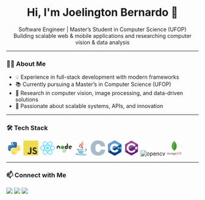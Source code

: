 <h1 align="center">Hi, I'm Joelington Bernardo 👋</h1>

<p align="center">
  Software Engineer | Master’s Student in Computer Science (UFOP) <br/>
  Building scalable web & mobile applications and researching computer vision & data analysis
</p>

---

### 👨‍💻 About Me
- 💡 Experience in full-stack development with modern frameworks  
- 📚 Currently pursuing a Master’s in Computer Science (UFOP)  
- 🔬 Research in computer vision, image processing, and data-driven solutions  
- 🚀 Passionate about scalable systems, APIs, and innovation  

---

### 🛠️ Tech Stack
<p align="left">
  <img src="https://raw.githubusercontent.com/devicons/devicon/master/icons/python/python-original.svg" alt="python" width="40" height="40"/>
  <img src="https://raw.githubusercontent.com/devicons/devicon/master/icons/javascript/javascript-original.svg" alt="javascript" width="40" height="40"/>
  <img src="https://raw.githubusercontent.com/devicons/devicon/master/icons/react/react-original.svg" alt="react" width="40" height="40"/>
  <img src="https://raw.githubusercontent.com/devicons/devicon/master/icons/nodejs/nodejs-original-wordmark.svg" alt="nodejs" width="40" height="40"/>
  <img src="https://raw.githubusercontent.com/devicons/devicon/master/icons/java/java-original.svg" alt="java" width="40" height="40"/>
  <img src="https://raw.githubusercontent.com/devicons/devicon/master/icons/c/c-original.svg" alt="c" width="40" height="40"/>
  <img src="https://raw.githubusercontent.com/devicons/devicon/master/icons/cplusplus/cplusplus-original.svg" alt="cplusplus" width="40" height="40"/>
  <img src="https://raw.githubusercontent.com/devicons/devicon/master/icons/csharp/csharp-original.svg" alt="csharp" width="40" height="40"/>
  <img src="https://www.vectorlogo.zone/logos/opencv/opencv-icon.svg" alt="opencv" width="40" height="40"/>
  <img src="https://raw.githubusercontent.com/devicons/devicon/master/icons/mongodb/mongodb-original-wordmark.svg" alt="mongodb" width="40" height="40"/>
</p>

---

### 📫 Connect with Me
<p>
  <a href="mailto:joelington321@gmail.com"><img src="https://img.shields.io/badge/-Gmail-%23333?style=for-the-badge&logo=gmail&logoColor=white"></a>
  <a href="mailto:joelington.bernardo@aluno.ufop.edu.br"><img src="https://img.shields.io/badge/-Gmail-%23333?style=for-the-badge&logo=gmail&logoColor=white"></a>
  <a href="https://www.linkedin.com/in/joelington-bernardo/"><img src="https://img.shields.io/badge/-LinkedIn-%230077B5?style=for-the-badge&logo=linkedin&logoColor=white"></a>
  
</p>
